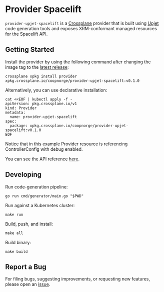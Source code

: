 # Provider Spacelift

`provider-upjet-spacelift` is a [Crossplane](https://crossplane.io/) provider that
is built using [Upjet](https://github.com/crossplane/upjet) code
generation tools and exposes XRM-conformant managed resources for the
Spacelift API.

## Getting Started

Install the provider by using the following command after changing the image tag
to the [latest release](https://marketplace.upbound.io/providers/coopnorge/provider-upjet-spacelift):
```
crossplane xpkg install provider xpkg.crossplane.io/coopnorge/provider-upjet-spacelift:v0.1.0
```

Alternatively, you can use declarative installation:
```
cat <<EOF | kubectl apply -f -
apiVersion: pkg.crossplane.io/v1
kind: Provider
metadata:
  name: provider-upjet-spacelift
spec:
  package: xpkg.crossplane.io/coopnorge/provider-upjet-spacelift:v0.1.0
EOF
```

Notice that in this example Provider resource is referencing ControllerConfig with debug enabled.

You can see the API reference [here](https://doc.crds.dev/github.com/coopnorge/provider-upjet-spacelift).

## Developing

Run code-generation pipeline:
```console
go run cmd/generator/main.go "$PWD"
```

Run against a Kubernetes cluster:

```console
make run
```

Build, push, and install:

```console
make all
```

Build binary:

```console
make build
```

## Report a Bug

For filing bugs, suggesting improvements, or requesting new features, please
open an [issue](https://github.com/coopnorge/provider-upjet-spacelift/issues).
